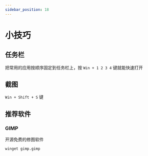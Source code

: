 ```yaml
---
sidebar_position: 18
---
```


# 小技巧

## 任务栏

把常用的应用按顺序固定到任务栏上，按 `Win + 1 2 3 4` 键就能快速打开

## 截图

`Win + Shift + S` 键

## 推荐软件

### GIMP

开源免费的修图软件

    winget gimp.gimp
